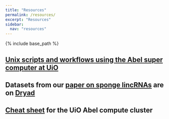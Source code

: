 ```yaml
---
title: "Resources"
permalink: /resources/
excerpt: "Resources"
sidebar: 
  nav: "resources"
---
```


{% include base_path %}

## [Unix scripts and workflows using the Abel super computer at UiO](https://jonbra.github.io/resources/abel/intro/)

## Datasets from our [paper on sponge lincRNAs](http://rspb.royalsocietypublishing.org/content/282/1821/20151746) are on [Dryad](http://datadryad.org/resource/doi:10.5061/dryad.v83fj)

## [Cheat sheet](https://github.com/jonbra/NGS-Abel/wiki/Abel-cheat-sheet) for the UiO Abel compute cluster



